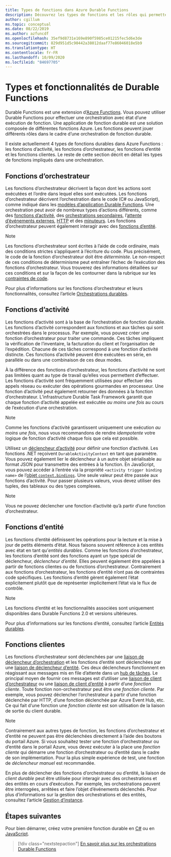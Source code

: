 ```yaml
---
title: Types de fonctions dans Azure Durable Functions
description: Découvrez les types de fonctions et les rôles qui permettent la communication de fonction à fonction dans le cadre d’une orchestration Durable Functions dans Azure Functions.
author: cgillum
ms.topic: conceptual
ms.date: 08/22/2019
ms.author: azfuncdf
ms.openlocfilehash: 35ef9d8731e169e890f5985ce01215fec5d6e3de
ms.sourcegitcommit: 829d951d5c90442a38012daaf77e86046018e5b9
ms.translationtype: HT
ms.contentlocale: fr-FR
ms.lasthandoff: 10/09/2020
ms.locfileid: "84697705"
---
```

# <a name="durable-functions-types-and-features"></a>Types et fonctionnalités de Durable Functions

Durable Functions est une extension d’[Azure Functions](../functions-overview.md). Vous pouvez utiliser Durable Functions pour effectuer une orchestration avec état d’une exécution de fonction. Une application de fonction durable est une solution composée de différentes fonctions Azure. Les fonctions peuvent jouer différents rôles dans le cadre d’une orchestration de fonction durable. 

Il existe actuellement 4 types de fonctions durables dans Azure Functions : les fonctions d’activité, les fonctions d’orchestrateur, les fonctions d’entité et les fonctions clientes. Le reste de cette section décrit en détail les types de fonctions impliqués dans une orchestration.

## <a name="orchestrator-functions"></a>Fonctions d’orchestrateur

Les fonctions d’orchestrateur décrivent la façon dont les actions sont exécutées et l’ordre dans lequel elles sont exécutées. Les fonctions d’orchestrateur décrivent l’orchestration dans le code (C# ou JavaScript), comme indiqué dans les [modèles d’application Durable Functions](durable-functions-overview.md#application-patterns). Une orchestration peut avoir de nombreux types d’actions différents, comme des [fonctions d’activité](#activity-functions), des [orchestrations secondaires](durable-functions-orchestrations.md#sub-orchestrations), l’[attente d’événements externes](durable-functions-orchestrations.md#external-events), [HTTP](durable-functions-http-features.md) et des [minuteurs](durable-functions-orchestrations.md#durable-timers). Les fonctions d’orchestrateur peuvent également interagir avec des [fonctions d’entité](#entity-functions).

> [!NOTE]
> Les fonctions d’orchestrateur sont écrites à l’aide de code ordinaire, mais des conditions strictes s’appliquent à l’écriture du code. Plus précisément, le code de la fonction d’orchestrateur doit être *déterministe*. Le non-respect de ces conditions de déterminisme peut entraîner l’échec de l’exécution des fonctions d’orchestrateur. Vous trouverez des informations détaillées sur ces conditions et sur la façon de les contourner dans la rubrique sur les [contraintes de code](durable-functions-code-constraints.md).

Pour plus d’informations sur les fonctions d’orchestrateur et leurs fonctionnalités, consultez l’article [Orchestrations durables](durable-functions-orchestrations.md).

## <a name="activity-functions"></a>Fonctions d’activité

Les fonctions d’activité sont à la base de l’orchestration de fonction durable. Les fonctions d’activité correspondent aux fonctions et aux tâches qui sont orchestrées dans le processus. Par exemple, vous pouvez créer une fonction d’orchestrateur pour traiter une commande. Ces tâches impliquent la vérification de l’inventaire, la facturation du client et l’organisation de l’expédition. Chacune de ces tâches correspond à une fonction d’activité distincte. Ces fonctions d’activité peuvent être exécutées en série, en parallèle ou dans une combinaison de ces deux modes.

À la différence des fonctions d’orchestrateur, les fonctions d’activité ne sont pas limitées quant au type de travail qu’elles vous permettent d’effectuer. Les fonctions d’activité sont fréquemment utilisées pour effectuer des appels réseau ou exécuter des opérations gourmandes en processeur. Une fonction d’activité peut également retourner des données à la fonction d’orchestrateur. L’infrastructure Durable Task Framework garantit que chaque fonction d’activité appelée est exécutée *au moins une fois* au cours de l’exécution d’une orchestration.

> [!NOTE]
> Comme les fonctions d’activité garantissent uniquement une exécution *au moins une fois*, nous vous recommandons de rendre *idempotente* votre logique de fonction d’activité chaque fois que cela est possible.

Utilisez un [déclencheur d’activité](durable-functions-bindings.md#activity-trigger) pour définir une fonction d’activité. Les fonctions .NET reçoivent `DurableActivityContext` en tant que paramètre. Vous pouvez également lier le déclencheur à un autre objet sérialisable au format JSON pour transmettre des entrées à la fonction. En JavaScript, vous pouvez accéder à l’entrée via la propriété `<activity trigger binding name>` de l’[objet `context.bindings`](../functions-reference-node.md#bindings). Une seule valeur peut être passée aux fonctions d’activité. Pour passer plusieurs valeurs, vous devez utiliser des tuples, des tableaux ou des types complexes.

> [!NOTE]
> Vous ne pouvez déclencher une fonction d’activité qu’à partir d’une fonction d’orchestrateur.

## <a name="entity-functions"></a>Fonctions d’entité

Les fonctions d’entité définissent les opérations pour la lecture et la mise à jour de petits éléments d’état. Nous faisons souvent référence à ces entités avec état en tant qu’*entités durables*. Comme les fonctions d’orchestrateur, les fonctions d’entité sont des fonctions ayant un type spécial de déclencheur, *déclencheur d’entité*. Elles peuvent également être appelées à partir de fonctions clientes ou de fonctions d’orchestrateur. Contrairement aux fonctions d’orchestrateur, les fonctions d’entité n’ont pas de contraintes code spécifiques. Les fonctions d’entité gèrent également l’état explicitement plutôt que de représenter implicitement l’état via le flux de contrôle.

> [!NOTE]
> Les fonctions d’entité et les fonctionnalités associées sont uniquement disponibles dans Durable Functions 2.0 et versions ultérieures.

Pour plus d’informations sur les fonctions d’entité, consultez l’article [Entités durables](durable-functions-entities.md).

## <a name="client-functions"></a>Fonctions clientes

Les fonctions d’orchestrateur sont déclenchées par une [liaison de déclencheur d’orchestration](durable-functions-bindings.md#orchestration-trigger) et les fonctions d’entité sont déclenchées par une [liaison de déclencheur d’entité](durable-functions-bindings.md#entity-trigger). Ces deux déclencheurs fonctionnent en réagissant aux messages mis en file d’attente dans un [hub de tâches](durable-functions-task-hubs.md). Le principal moyen de fournir ces messages est d’utiliser une [liaison de client d’orchestrateur](durable-functions-bindings.md#orchestration-client) ou une [liaison de client d’entité](durable-functions-bindings.md#entity-client) à partir d’une *fonction cliente*. Toute fonction non-orchestrateur peut être une *fonction cliente*. Par exemple, vous pouvez déclencher l’orchestrateur à partir d’une fonction déclenchée par HTTP, d’une fonction déclenchée par Azure Event Hub, etc. Ce qui fait d’une fonction une *fonction cliente* est son utilisation de la liaison de sortie du client durable.

> [!NOTE]
> Contrairement aux autres types de fonction, les fonctions d’orchestrateur et d’entité ne peuvent pas être déclenchées directement à l’aide des boutons du portail Azure. Si vous souhaitez tester une fonction d’orchestrateur ou d’entité dans le portail Azure, vous devez exécuter à la place une *fonction cliente* qui démarre une fonction d’orchestrateur ou d’entité dans le cadre de son implémentation. Pour la plus simple expérience de test, une fonction de *déclencheur manuel* est recommandée.

En plus de déclencher des fonctions d’orchestrateur ou d’entité, la liaison de *client durable* peut être utilisée pour interagir avec des orchestrations et des entités en cours d’exécution. Par exemple, les orchestrations peuvent être interrogées, arrêtées et faire l’objet d’événements déclenchés. Pour plus d’informations sur la gestion des orchestrations et des entités, consultez l’article [Gestion d’instance](durable-functions-instance-management.md).

## <a name="next-steps"></a>Étapes suivantes

Pour bien démarrer, créez votre première fonction durable en [C#](durable-functions-create-first-csharp.md) ou en [JavaScript](quickstart-js-vscode.md).

> [!div class="nextstepaction"]
> [En savoir plus sur les orchestrations Durable Functions](durable-functions-orchestrations.md)